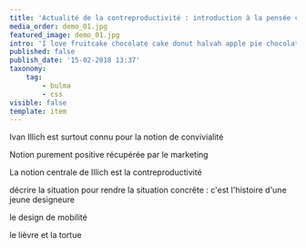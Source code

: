 ```yaml
---
title: 'Actualité de la contreproductivité : introduction à la pensée critique de Ivan Illich'
media_order: demo_01.jpg
featured_image: demo_01.jpg
intro: 'I love fruitcake chocolate cake donut halvah apple pie chocolate cake. Dessert cotton candy gummies candy carrot cake liquorice macaroon. Jelly dessert apple pie cotton candy brownie carrot cake. I love cotton candy tootsie roll croissant cake topping pastry.'
published: false
publish_date: '15-02-2018 13:37'
taxonomy:
    tag:
        - bulma
        - css
visible: false
template: item
---
```


Ivan Illich est surtout connu pour la notion de convivialité

Notion purement positive récupérée par le marketing


La notion centrale de Illich est la contreproductivité

décrire la situation pour rendre la situation concrête :  c'est l'histoire d'une jeune designeure

le design de mobilité

le lièvre et la tortue